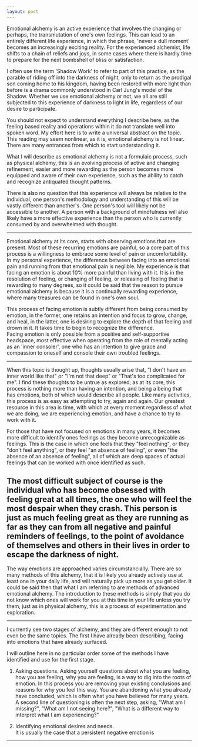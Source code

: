 ```yaml
---
layout: post
---
```



Emotional alchemy is an active experience that involves the changing or perhaps, the transmutation of one's own feelings.
This can lead to an entirely different life experience, in which the phrase, 'never a dull moment' becomes an increasingly exciting reality.
For the experienced alchemist, life shifts to a chain of reliefs and joys, in some cases where there is hardly time to prepare for the next bombshell of bliss or satisfaction.

I often use the term 'Shadow Work' to refer to part of this practice, as the parable of riding off into the darkness of night, only to return as the
prodigal son coming home to his kingdom, having been restored with more light than before is a drama commonly understood in Carl Jung's model of the Shadow.
Whether we use emotional alchemy or not, we all are still subjected to this experience of darkness to light in life, regardless of our desire to participate.

You should not expect to understand everything I describe here, as the feeling based reality and operations within it do not translate well into spoken word.
My effort here is to write a universal abstract on the topic. This reading may seem nonlinear, as it is, emotional alchemy is not linear. There are many
entrances from which to start understanding it.   

What I will describe as emotional alchemy is not a formulaic process, such as physical alchemy, this is an evolving process of active and changing refinement,
easier and more rewarding as the person becomes more equipped and aware of their own experience, such as the ability to catch and recognize
antiquated thought patterns.

There is also no question that this experience will always be relative to the individual, one person's methodology and understanding of this will be
vastly different than another's. One person's tool will likely not be accessible to another. A person with a background of mindfulness will also
likely have a more effective experience than the person who is currently consumed by and overwhelmed with thought.

---

Emotional alchemy at its core, starts with observing emotions that are present. Most of these recurring emotions are
painful, so a core part of this process is a willingness to embrace some level of pain or uncomfortability.
In my personal experience, the difference between facing into an emotional pain and running from that emotional pain is neglible.
My experience is that facing an emotion is about 10% more painful than living with it. It is in the resolution of feeling, or changing of feeling,
or releasing of feeling that is rewarding to many degrees, so it could be said that the reason to pursue emotional alchemy is because it is a
continually rewarding experience, where many treasures can be found in one's own soul.


This process of facing emotion is subtly different from being consumed by emotion, in the former, one retains an intention and focus to grow, change, and heal,
in the latter, one is desiring to explore the depth of that feeling and drown in it. It takes time to begin to recognize the difference.  
Facing emotion is only possible from a positive and self-supportive headspace, most effective when operating from the role of mentally acting as an 'inner consoler',
one who has an intention to give grace and compassion to oneself and console their own troubled feelings.

---

When this topic is thought up, thoughts usually arise that, "I don't have an inner world like that" or "I'm not that deep" or "That's too complicated for me".
I find these thoughts to be untrue as explored, as at its core, this process is nothing more than having an intention, and being a being that has emotions,
both of which would describe all people. Like many activities, this process is as easy as attempting to try, again and again. Our greatest resource in this area is time,
with which at every moment regardless of what we are doing, we are experiencing emotion, and have a chance to try to work with it.

For those that have not focused on emotions in many years, it becomes more difficult to identify ones feelings as they become unrecognizable as feelings. This is the case
in which one feels that they "feel nothing", or they "don't feel anything", or they feel "an absence of feeling", or even "the absence of an absence of feeling",
all of which are deep spaces of actual feelings that can be worked with once identified as such.  

The most difficult subject of course is the individual who has become obsessed with feeling great at all times, the one who will feel the most despair when
they crash. This person is just as much feeling great as they are running as far as they can from all negative and painful reminders of feelings, to the point
of avoidance of themselves and others in their lives in order to escape the darkness of night.
---
The way emotions are approached varies circumstancially. There are so many methods of this alchemy, that it is likely you already actively use at least one in your daily
life, and will naturally pick up more as you get older. It could be said then that what I am referring to are methods of advanced emotional alchemy.
The introduction to these methods is simply that you do not know which ones will work for you at this time in your life unless you try them, just as in physical alchemy,
this is a process of experimentation and exploration.

---
I currently see two stages of alchemy, and they are different enough to not even be the same topics.
The first I have already been describing, facing into emotions that have already surfaced.  

I will outline here in no particular order
some of the methods I have identified and use for the first stage.

1. Asking questions.
Asking yourself questions about what you are feeling, how you are feeling, why you are feeling, is a way to dig into the roots of emotion. In this process you are removing your existing
conclusions and reasons for why you feel this way. You are abandoning what you already have concluded, which is often what you have believed for many years.
A second line of questioning is often the next step, asking, "What am I missing?", "What am I not seeing here?", "What is a different way to interpret what I am experiencing?"

2. Identifying emotional desires and needs.  
It is usually the case that a persistent negative emotion is 









----
